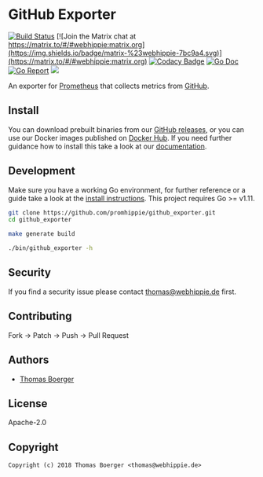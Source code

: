 # GitHub Exporter

[![Build Status](http://cloud.drone.io/api/badges/promhippie/github_exporter/status.svg)](http://cloud.drone.io/promhippie/github_exporter)
[![Join the Matrix chat at https://matrix.to/#/#webhippie:matrix.org](https://img.shields.io/badge/matrix-%23webhippie-7bc9a4.svg)](https://matrix.to/#/#webhippie:matrix.org)
[![Codacy Badge](https://app.codacy.com/project/badge/Grade/af9b80ac46294ac9a52d823e991eb4e9)](https://www.codacy.com/gh/promhippie/github_exporter/dashboard?utm_source=github.com&amp;utm_medium=referral&amp;utm_content=promhippie/github_exporter&amp;utm_campaign=Badge_Grade)
[![Go Doc](https://godoc.org/github.com/promhippie/github_exporter?status.svg)](http://godoc.org/github.com/promhippie/github_exporter)
[![Go Report](http://goreportcard.com/badge/github.com/promhippie/github_exporter)](http://goreportcard.com/report/github.com/promhippie/github_exporter)
[![](https://images.microbadger.com/badges/image/promhippie/github_exporter.svg)](http://microbadger.com/images/promhippie/github_exporter "Get your own image badge on microbadger.com")

An exporter for [Prometheus](https://prometheus.io/) that collects metrics from [GitHub](https://github.com).

## Install

You can download prebuilt binaries from our [GitHub releases](https://github.com/promhippie/github_exporter/releases), or you can use our Docker images published on [Docker Hub](https://hub.docker.com/r/promhippie/github_exporter/tags/). If you need further guidance how to install this take a look at our [documentation](https://promhippie.github.io/github_exporter/#getting-started).

## Development

Make sure you have a working Go environment, for further reference or a guide take a look at the [install instructions](http://golang.org/doc/install.html). This project requires Go >= v1.11.

```bash
git clone https://github.com/promhippie/github_exporter.git
cd github_exporter

make generate build

./bin/github_exporter -h
```

## Security

If you find a security issue please contact thomas@webhippie.de first.

## Contributing

Fork -> Patch -> Push -> Pull Request

## Authors

* [Thomas Boerger](https://github.com/tboerger)

## License

Apache-2.0

## Copyright

```console
Copyright (c) 2018 Thomas Boerger <thomas@webhippie.de>
```
